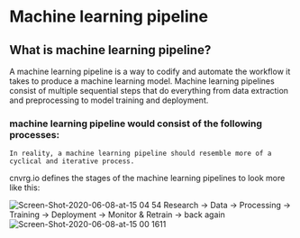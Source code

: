 
# Machine learning pipeline

## What is machine learning pipeline?

A machine learning pipeline is a way to codify and automate the workflow it takes to produce a machine learning model. Machine learning pipelines consist of multiple sequential steps that do everything from data extraction and preprocessing to model training and deployment.


###  machine learning pipeline would consist of the following processes:
	In reality, a machine learning pipeline should resemble more of a cyclical and iterative process. 

cnvrg.io defines the stages of the machine learning pipelines to look more like this:

![Screen-Shot-2020-06-08-at-15 04 54](https://user-images.githubusercontent.com/90573789/156925062-2997f3a1-14a6-4e34-94a2-a800aef739c0.png)
Research → Data → Processing → Training → Deployment → Monitor & Retrain → back again
![Screen-Shot-2020-06-08-at-15 00 1611](https://user-images.githubusercontent.com/90573789/156925097-9cccaece-0a92-454f-b2a6-d26156ec7f52.png)
